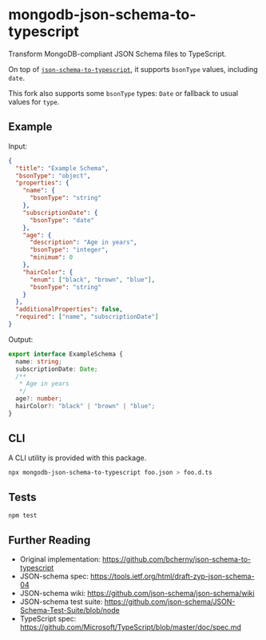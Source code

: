 # mongodb-json-schema-to-typescript

Transform MongoDB-compliant JSON Schema files to TypeScript.

On top of [`json-schema-to-typescript`](https://github.com/bcherny/json-schema-to-typescript), it supports `bsonType` values, including `date`.

This fork also supports some `bsonType` types: `Date` or fallback to usual values for `type`.

## Example

Input:
```json
{
  "title": "Example Schema",
  "bsonType": "object",
  "properties": {
    "name": {
      "bsonType": "string"
    },
    "subscriptionDate": {
      "bsonType": "date"
    },
    "age": {
      "description": "Age in years",
      "bsonType": "integer",
      "minimum": 0
    },
    "hairColor": {
      "enum": ["black", "brown", "blue"],
      "bsonType": "string"
    }
  },
  "additionalProperties": false,
  "required": ["name", "subscriptionDate"]
}
```

Output:
```ts
export interface ExampleSchema {
  name: string;
  subscriptionDate: Date;
  /**
   * Age in years
   */
  age?: number;
  hairColor?: "black" | "brown" | "blue";
}
```

## CLI

A CLI utility is provided with this package.

```sh
npx mongodb-json-schema-to-typescript foo.json > foo.d.ts
```

## Tests

`npm test`

## Further Reading

- Original implementation: https://github.com/bcherny/json-schema-to-typescript
- JSON-schema spec: https://tools.ietf.org/html/draft-zyp-json-schema-04
- JSON-schema wiki: https://github.com/json-schema/json-schema/wiki
- JSON-schema test suite: https://github.com/json-schema/JSON-Schema-Test-Suite/blob/node
- TypeScript spec: https://github.com/Microsoft/TypeScript/blob/master/doc/spec.md
